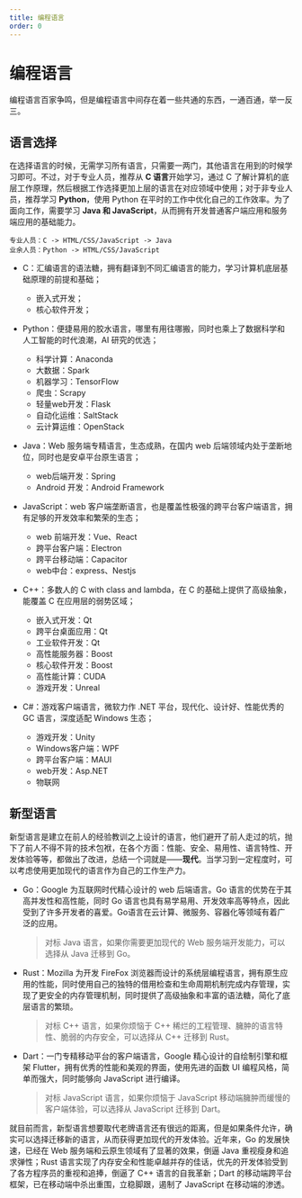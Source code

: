 ```yaml
---
title: 编程语言
order: 0
---
```


# 编程语言
编程语言百家争鸣，但是编程语言中间存在着一些共通的东西，一通百通，举一反三。

## 语言选择
在选择语言的时候，无需学习所有语言，只需要一两门，其他语言在用到的时候学习即可。不过，对于专业人员，推荐从 **C 语言**开始学习，通过 C 了解计算机的底层工作原理，然后根据工作选择更加上层的语言在对应领域中使用；对于非专业人员，推荐学习 **Python**，使用 Python 在平时的工作中优化自己的工作效率。为了面向工作，需要学习 **Java 和 JavaScript**，从而拥有开发普通客户端应用和服务端应用的基础能力。

```
专业人员：C -> HTML/CSS/JavaScript -> Java
业余人员：Python -> HTML/CSS/JavaScript
```

+ C：汇编语言的语法糖，拥有翻译到不同汇编语言的能力，学习计算机底层基础原理的前提和基础；
  + 嵌入式开发；
  + 核心软件开发；

+ Python：便捷易用的胶水语言，哪里有用往哪搬，同时也乘上了数据科学和人工智能的时代浪潮，AI 研究的优选；
  + 科学计算：Anaconda
  + 大数据：Spark
  + 机器学习：TensorFlow
  + 爬虫：Scrapy
  + 轻量web开发：Flask
  + 自动化运维：SaltStack
  + 云计算运维：OpenStack

+ Java：Web 服务端专精语言，生态成熟，在国内 web 后端领域内处于垄断地位，同时也是安卓平台原生语言；
  + web后端开发：Spring
  + Android 开发：Android Framework

+ JavaScript：web 客户端垄断语言，也是覆盖性极强的跨平台客户端语言，拥有足够的开发效率和繁荣的生态；
  + web 前端开发：Vue、React
  + 跨平台客户端：Electron
  + 跨平台移动端：Capacitor
  + web中台：express、Nestjs

+ C++：多数人的 C with class and lambda，在 C 的基础上提供了高级抽象，能覆盖 C 在应用层的弱势区域；
  + 嵌入式开发：Qt
  + 跨平台桌面应用：Qt
  + 工业软件开发：Qt
  + 高性能服务器：Boost
  + 核心软件开发：Boost
  + 高性能计算：CUDA
  + 游戏开发：Unreal

+ C#：游戏客户端语言，微软力作 .NET 平台，现代化、设计好、性能优秀的 GC 语言，深度适配 Windows 生态；
  + 游戏开发：Unity
  + Windows客户端：WPF
  + 跨平台客户端：MAUI
  + web开发：Asp.NET
  + 物联网

## 新型语言
新型语言是建立在前人的经验教训之上设计的语言，他们避开了前人走过的坑，抛下了前人不得不背的技术包袱，在各个方面：性能、安全、易用性、语言特性、开发体验等等，都做出了改进，总结一个词就是——**现代**。当学习到一定程度时，可以考虑使用更加现代的语言作为自己的工作生产力。

+ Go：Google 为互联网时代精心设计的 web 后端语言。Go 语言的优势在于其高并发性和高性能，同时 Go 语言也具有易学易用、开发效率高等特点，因此受到了许多开发者的喜爱。Go语言在云计算、微服务、容器化等领域有着广泛的应用。
  > 对标 Java 语言，如果你需要更加现代的 Web 服务端开发能力，可以选择从 Java 迁移到 Go。

+ Rust：Mozilla 为开发 FireFox 浏览器而设计的系统层编程语言，拥有原生应用的性能，同时使用自己的独特的借用检查和生命周期机制完成内存管理，实现了更安全的内存管理机制，同时提供了高级抽象和丰富的语法糖，简化了底层语言的繁琐。
  > 对标 C++ 语言，如果你烦恼于 C++ 稀烂的工程管理、臃肿的语言特性、脆弱的内存安全，可以选择从 C++ 迁移到 Rust。

+ Dart：一门专精移动平台的客户端语言，Google 精心设计的自绘制引擎和框架 Flutter，拥有优秀的性能和美观的界面，使用先进的函数 UI 编程风格，简单而强大，同时能够向 JavaScript 进行编译。
  > 对标 JavaScript 语言，如果你烦恼于 JavaScript 移动端臃肿而缓慢的客户端体验，可以选择从 JavaScript 迁移到 Dart。

就目前而言，新型语言想要取代老牌语言还有很远的距离，但是如果条件允许，确实可以选择迁移新的语言，从而获得更加现代的开发体验。近年来，Go 的发展快速，已经在 Web 服务端和云原生领域有了显著的效果，倒逼 Java 重视瘦身和追求弹性；Rust 语言实现了内存安全和性能卓越并存的佳话，优先的开发体验受到了各方程序员的重视和追捧，倒逼了 C++ 语言的自我革新；Dart 的移动端跨平台框架，已在移动端中杀出重围，立稳脚跟，遏制了 JavaScript 在移动端的渗透。
